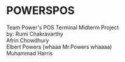 # POWERSPOS
Team Power's POS Terminal Midterm Project
<br>by: Rumi Chakravarthy<br>
    Afrin Chowdhury<br>
    Elbert Powers (whaaa Mr.Powers whaaaa)<br>
    Muhammad Harris<br>
